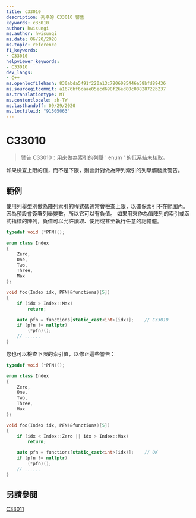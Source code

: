 ```yaml
---
title: c33010
description: 列舉的 C33010 警告
keywords: c33010
author: hwisungi
ms.author: hwisungi
ms.date: 06/20/2020
ms.topic: reference
f1_keywords:
- C33010
helpviewer_keywords:
- C33010
dev_langs:
- C++
ms.openlocfilehash: 830abda5491f220a13c7806085446a58bfd89436
ms.sourcegitcommit: a1676bf6caae05ecd698f26ed80c08828722b237
ms.translationtype: MT
ms.contentlocale: zh-TW
ms.lasthandoff: 09/29/2020
ms.locfileid: "91505063"
---
```

# <a name="c33010"></a>C33010

> 警告 C33010：用來做為索引的列舉 ' enum ' 的低系結未核取。

如果檢查上限的值，而不是下限，則會針對做為陣列索引的列舉觸發此警告。

## <a name="example"></a>範例

使用列舉型別做為陣列索引的程式碼通常會檢查上限，以確保索引不在範圍內。 因為預設會簽署列舉變數，所以它可以有負值。 如果用來作為值陣列的索引或函式指標的陣列，負值可以允許讀取、使用或甚至執行任意的記憶體。

```cpp
typedef void (*PFN)();

enum class Index
{
    Zero,
    One,
    Two,
    Three,
    Max
};

void foo(Index idx, PFN(&functions)[5])
{
    if (idx > Index::Max)
        return;

    auto pfn = functions[static_cast<int>(idx)];    // C33010
    if (pfn != nullptr)
        (*pfn)();
    // ......
}
```

您也可以檢查下限的索引值，以修正這些警告：

```cpp
typedef void (*PFN)();

enum class Index
{
    Zero,
    One,
    Two,
    Three,
    Max
};

void foo(Index idx, PFN(&functions)[5])
{
    if (idx < Index::Zero || idx > Index::Max)
        return;

    auto pfn = functions[static_cast<int>(idx)];    // OK
    if (pfn != nullptr)
        (*pfn)();
    // ......
}
```

## <a name="see-also"></a>另請參閱

[C33011](./c33011.md)
